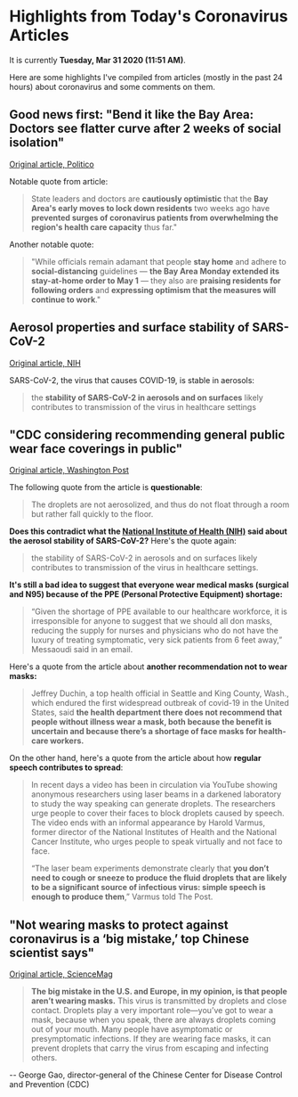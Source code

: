 # Highlights from Today's Coronavirus Articles

It is currently **Tuesday, Mar 31 2020 (11:51 AM)**.

Here are some highlights I've compiled from articles (mostly in the past 24 hours) about coronavirus and some comments on them.

## Good news first: "Bend it like the Bay Area: Doctors see flatter curve after 2 weeks of social isolation"

[Original article, Politico](https://www.politico.com/states/california/story/2020/03/30/bend-it-like-the-bay-area-doctors-see-flatter-curve-after-2-weeks-of-social-isolation-1269663)

Notable quote from article:

> State leaders and doctors are **cautiously optimistic** that the **Bay Area's early moves to lock down residents** two weeks ago have **prevented surges of coronavirus patients from overwhelming the region's health care capacity** thus far."

Another notable quote:

> "While officials remain adamant that people **stay home** and adhere to **social-distancing** guidelines — **the Bay Area Monday extended its stay-at-home order to May 1** — they also are **praising residents for following orders** and **expressing optimism that the measures will continue to work**."

## Aerosol properties and surface stability of SARS-CoV-2

[Original article, NIH](https://www.nih.gov/news-events/news-releases/new-coronavirus-stable-hours-surfaces)

SARS-CoV-2, the virus that causes COVID-19, is stable in aerosols:

> the **stability of SARS-CoV-2 in aerosols and on surfaces** likely contributes to transmission of the virus in healthcare settings

## "CDC considering recommending general public wear face coverings in public"

[Original article, Washington Post](https://www.washingtonpost.com/health/cdc-considering-recommending-general-public-wear-face-coverings-in-public/2020/03/30/6a3e495c-7280-11ea-87da-77a8136c1a6d_story.html?utm_source=reddit.com)

The following quote from the article is **questionable**:

> The droplets are not aerosolized, and thus do not float through a room but rather fall quickly to the floor.

**Does this contradict what the [National Institute of Health (NIH)](https://www.nih.gov/news-events/news-releases/new-coronavirus-stable-hours-surfaces) said about the aerosol stability of SARS-CoV-2?** Here's the quote again:

> the stability of SARS-CoV-2 in aerosols and on surfaces likely contributes to transmission of the virus in healthcare settings.

**It's still a bad idea to suggest that everyone wear medical masks (surgical and N95) because of the PPE (Personal Protective Equipment) shortage:**

> “Given the shortage of PPE available to our healthcare workforce, it is irresponsible for anyone to suggest that we should all don masks, reducing the supply for nurses and physicians who do not have the luxury of treating symptomatic, very sick patients from 6 feet away,” Messaoudi said in an email.

Here's a quote from the article about **another recommendation not to wear masks:**

> Jeffrey Duchin, a top health official in Seattle and King County, Wash., which endured the first widespread outbreak of covid-19 in the United States, said **the health department there does not recommend that people without illness wear a mask, both because the benefit is uncertain and because there’s a shortage of face masks for health-care workers.**

On the other hand, here's a quote from the article about how **regular speech contributes to spread**:

> In recent days a video has been in circulation via YouTube showing anonymous researchers using laser beams in a darkened laboratory to study the way speaking can generate droplets. The researchers urge people to cover their faces to block droplets caused by speech. The video ends with an informal appearance by Harold Varmus, former director of the National Institutes of Health and the National Cancer Institute, who urges people to speak virtually and not face to face.
> 
> “The laser beam experiments demonstrate clearly that **you don’t need to cough or sneeze to produce the fluid droplets that are likely to be a significant source of infectious virus: simple speech is enough to produce them**,” Varmus told The Post.

## "Not wearing masks to protect against coronavirus is a ‘big mistake,’ top Chinese scientist says"

[Original article, ScienceMag](https://www.sciencemag.org/news/2020/03/not-wearing-masks-protect-against-coronavirus-big-mistake-top-chinese-scientist-says)

> **The big mistake in the U.S. and Europe, in my opinion, is that people aren’t wearing masks.** This virus is transmitted by droplets and close contact. Droplets play a very important role—you’ve got to wear a mask, because when you speak, there are always droplets coming out of your mouth. Many people have asymptomatic or presymptomatic infections. If they are wearing face masks, it can prevent droplets that carry the virus from escaping and infecting others.

-- George Gao, director-general of the Chinese Center for Disease Control and Prevention (CDC)
